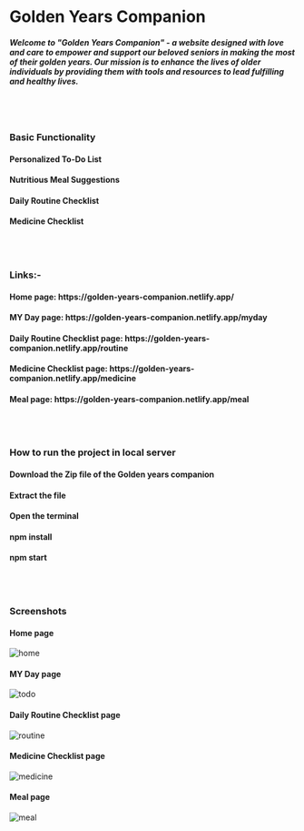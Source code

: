 <h1>Golden Years Companion</h1>
<h5>Welcome to "Golden Years Companion" - a website designed with love and care to empower and support our beloved seniors in making the most of their golden years. Our mission is to enhance the lives of older individuals by providing them with tools and resources to lead fulfilling and healthy lives.</h5>

<br/><br/>

<h3>Basic Functionality</h3>
<h4>Personalized To-Do List</h4>
<h4>Nutritious Meal Suggestions</h4>
<h4>Daily Routine Checklist</h4>
<h4>Medicine Checklist</h4>


<br/><br/>

<h3>Links:-</h3>
<h4>Home page: https://golden-years-companion.netlify.app/</h4>
<h4>MY Day page: https://golden-years-companion.netlify.app/myday</h4>
<h4>Daily Routine Checklist page: https://golden-years-companion.netlify.app/routine</h4>
<h4>Medicine Checklist page: https://golden-years-companion.netlify.app/medicine</h4>
<h4>Meal page: https://golden-years-companion.netlify.app/meal</h4>


<br/><br/>

<h3>How to run the project in local server
</h3>
<h4>Download the Zip file of the Golden years companion</h4>
<h4>Extract the file</h4>
<h4>Open the terminal</h4>
<h4>npm install</h4>
<h4>npm start</h4>
<br/><br/>
<h3>Screenshots</h3>

<h4>Home page</h4>

![home](https://github.com/abhishekdangi006/golden-years-companion/assets/76874880/cdd63e9a-7556-4007-8f65-ba830082a6d0)

<h4>MY Day page</h4>

![todo](https://github.com/abhishekdangi006/golden-years-companion/assets/76874880/3d1ad9eb-29fd-4f23-b64e-bd53b1e8a9e5)

<h4>Daily Routine Checklist page</h4>

![routine](https://github.com/abhishekdangi006/golden-years-companion/assets/76874880/59b023a5-76b2-4907-ade3-d708514cfff3)

<h4>Medicine Checklist page</h4>

![medicine](https://github.com/abhishekdangi006/golden-years-companion/assets/76874880/c5992bb4-42c0-4457-8124-60d5966f0f65)

<h4>Meal page</h4>

![meal](https://github.com/abhishekdangi006/golden-years-companion/assets/76874880/69fabfa2-5093-4d99-9b19-0a59f6ba705e)



